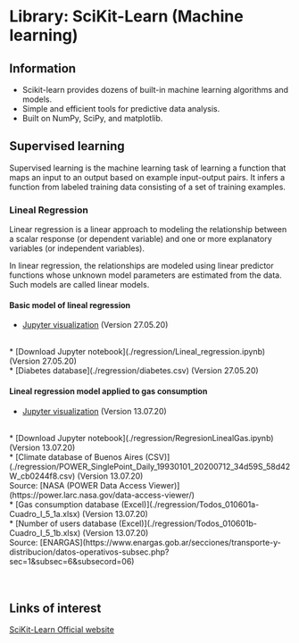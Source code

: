 # Library: SciKit-Learn (Machine learning)

## Information
* Scikit-learn provides dozens of built-in machine learning algorithms and models.
* Simple and efficient tools for predictive data analysis.
* Built on NumPy, SciPy, and matplotlib.

## Supervised learning
Supervised learning is the machine learning task of learning a function that maps an input to an output based on example input-output pairs. It infers a function from labeled training data consisting of a set of training examples.

### Lineal Regression

Linear regression is a linear approach to modeling the relationship between a scalar response (or dependent variable) and one or more explanatory variables (or independent variables).

In linear regression, the relationships are modeled using linear predictor functions whose unknown model parameters are estimated from the data. Such models are called linear models.

#### Basic model of lineal regression
* [Jupyter visualization](./regression/Lineal_regression.html) (Version 27.05.20)
<br>
* [Download Jupyter notebook](./regression/Lineal_regression.ipynb) (Version 27.05.20)
<br>
* [Diabetes database](./regression/diabetes.csv) (Version 27.05.20)

#### Lineal regression model applied to gas consumption 
* [Jupyter visualization](./regression/RegresionLinealGas.html) (Version 13.07.20)
<br>
* [Download Jupyter notebook](./regression/RegresionLinealGas.ipynb) (Version 13.07.20)
<br>
* [Climate database of Buenos Aires (CSV)](./regression/POWER_SinglePoint_Daily_19930101_20200712_34d59S_58d42W_cb0244f8.csv) (Version 13.07.20) <br>
Source: [NASA (POWER Data Access Viewer)](https://power.larc.nasa.gov/data-access-viewer/) <br>
* [Gas consumption database (Excel)](./regression/Todos_010601a-Cuadro_I_5_1a.xlsx) (Version 13.07.20)
<br>
* [Number of users database (Excel)](./regression/Todos_010601b-Cuadro_I_5_1b.xlsx) (Version 13.07.20) <br>
Source: [ENARGAS](https://www.enargas.gob.ar/secciones/transporte-y-distribucion/datos-operativos-subsec.php?sec=1&subsec=6&subsecord=06)
<br><br><br>

## Links of interest
[SciKit-Learn Official website](https://scikit-learn.org/stable/index.html)
<br>